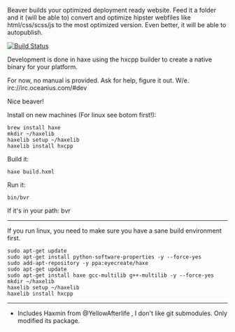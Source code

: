 Beaver builds your optimized deployment ready website.
Feed it a folder and it (will be able to) convert and optimize hipster webfiles like html/css/scss/js to the most optimized version.
Even better, it will be able to autopublish.

[![Build Status](https://travis-ci.org/theimpossibleastronaut/beaver.svg)](https://travis-ci.org/theimpossibleastronaut/beaver)

Development is done in haxe using the hxcpp builder to create a native binary for your platform.

For now, no manual is provided. Ask for help, figure it out. W/e.
irc://irc.oceanius.com/#dev

Nice beaver!

Install on new machines (For linux see botom first!):

```
brew install haxe
mkdir ~/haxelib
haxelib setup ~/haxelib
haxelib install hxcpp
```

Build it:

```
haxe build.hxml
```

Run it:

```
bin/bvr
```

If it's in your path: bvr

---

If you run linux, you need to make sure you have a sane build environment first.
```
sudo apt-get update
sudo apt-get install python-software-properties -y --force-yes
sudo add-apt-repository -y ppa:eyecreate/haxe
sudo apt-get update
sudo apt-get install haxe gcc-multilib g++-multilib -y --force-yes
mkdir ~/haxelib
haxelib setup ~/haxelib
haxelib install hxcpp
```

---
 - Includes Haxmin from @YellowAfterlife , I don't like git submodules. Only modified its package.